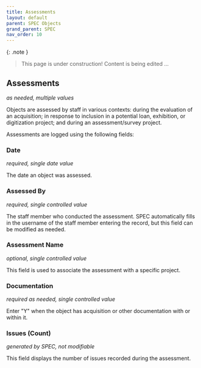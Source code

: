 ```yaml
---
title: Assessments
layout: default
parent: SPEC Objects
grand_parent: SPEC
nav_order: 10
---
```


{: .note }
> This page is under construction! 
> Content is being edited ...

## Assessments
*as needed, multiple values*

Objects are assessed by staff in various contexts: during the evaluation of an acquisition; in response to inclusion in a potential loan, exhibition, or digitization project; and during an assessment/survey project.

Assessments are logged using the following fields:

### Date
*required, single date value*

The date an object was assessed.

### Assessed By
*required, single controlled value*

The staff member who conducted the assessment. SPEC automatically fills in the username of the staff member entering the record, but this field can be modified as needed.

### Assessment Name
*optional, single controlled value*

This field is used to associate the assessment with a specific project.

### Documentation
*required as needed, single controlled value*

Enter "Y" when the object has acquisition or other documentation with or within it.

### Issues (Count)
*generated by SPEC, not modifiable*

This field displays the number of issues recorded during the assessment.